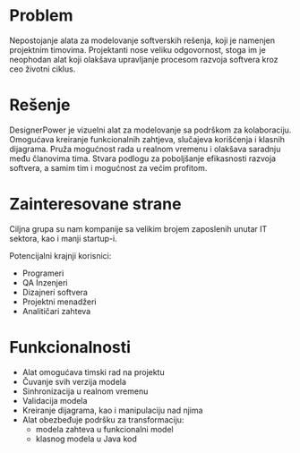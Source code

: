 # Problem

Nepostojanje alata za modelovanje softverskih rešenja, koji je namenjen projektnim timovima. Projektanti nose veliku odgovornost, stoga im je neophodan alat koji olakšava upravljanje procesom razvoja softvera kroz ceo životni ciklus.

# Rešenje

DesignerPower je vizuelni alat za modelovanje sa podrškom za kolaboraciju. Omogućava kreiranje funkcionalnih zahtjeva, slučajeva korišćenja i klasnih dijagrama. Pruža mogućnost rada u realnom vremenu i olakšava saradnju među članovima tima.
Stvara podlogu za poboljšanje efikasnosti razvoja softvera, a samim tim i mogućnost za većim profitom.

# Zainteresovane strane

Ciljna grupa su nam kompanije sa velikim brojem zaposlenih unutar IT sektora, kao i manji startup-i.

Potencijalni krajnji korisnici:
- Programeri
- QA Inzenjeri
- Dizajneri softvera
- Projektni menadžeri 
- Analitičari zahteva

# Funkcionalnosti

- Alat omogućava timski rad na projektu
- Čuvanje svih verzija modela
- Sinhronizacija u realnom vremenu
- Validacija modela
- Kreiranje dijagrama, kao i manipulaciju nad njima
- Alat obezbeđuje podršku za transformaciju: 
  - modela zahteva u funkcionalni model 
  - klasnog modela u Java kod 




                 
